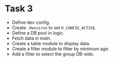 # Task 3

* Define dev config.
* Create `.Renviron` to set `R_CONFIG_ACTIVE`.
* Define a DB pool in logic.
* Fetch data in main.
* Create a table module to display data.
* Create a filter module to filter by minimum age.
* Add a filter to select the group DB-side.
